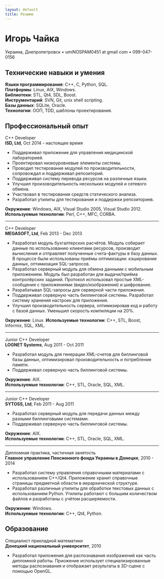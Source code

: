 ```yaml
---
layout: default
title: Резюме
---
```


# Игорь Чайка

Украина, Днепропетровск • umi<span class="NOSPAM">NOSPAM</span>0451 at gmail com • 099-047-0156

## Технические навыки и умения

**Языки программирования**: C++, C, Python, SQL.  
**Платформы**: Linux, AIX, Windows.  
**Библиотеки**: STL, Qt4, SDL, Boost.  
**Инструментарий**: SVN, Git, unix shell scripting.  
**Базы данных**: SQLite, Oracle.  
**Технологии**: ООП, TDD, шаблоны проектирования.  

## Профессиональный опыт

C++ Developer  
**ISD, Ltd**, Oct 2014 - настоящее время

* Поддерживал приложение для управления медицинской лабораторией.
* Проектировал низкоуровневые элементы системы.
* Проводил тестирование модулей по производительности, сопровождал и поддерживал репозиторий.
* Поддерживал систему перевода ресурсов на различные языки.
* Улучшил произоводительность нескольких модулей и сетевого обмена.
* Участвовал в тестировании средств статического анализа.
* Разработал утилиты для тестирования и поддержки репозиториев.

**Окружение**: Windows, AIX, Visual Studio 2005, Visual Studio 2012.  
**Используемые технологии**: Perl, C++, MFC, CORBA.

----

C++ Developer  
**MEGASOFT, Ltd**, Feb 2013 - Dec 2013

* Разработал модуль бухгалтерских расчётов. Модуль собирает данные по использованию клиентами ресурсов, производит вычисления и отправляет полученные счета-фактуры в базу данных. В процессе были использованы приёмы оптимизации: кэширование данных, оптимизация SQL-запросов.
* Разработал серверный модуль для обмена данными с мобильным приложением. Модуль был разработан для выдачи/приёма контролёрских заданий. Протокол использовал простые XML-сообщения с приложениями (видео/изображения) и шифрование.
* Разрабатывал SQL-запросы для серверной части приложения.
* Поддерживал серверную часть биллинговой системы. Разработал систему хранения настроек для приложения.
* Улучшил производительность сервера, оптимизировав код и работу с базой данных. Уменьшил скорость компиляции на 20%.

**Окружение**: Linux.
**Используемые технологии**: C++, STL, Boost, Informix, SQL, XML.

----

Junior C++ Developer  
**LOGNET Systems**, Aug 2011 - Oct 2011

* Разработал модуль для генерации XML-счетов для биллинговой базы данных, оптимизировал производительность и потребление памяти.
* Поддерживал серверную часть биллинговой системы.

**Окружение**: AIX.  
**Используемые технологии**: C++, STL, Oracle, SQL, XML.

----

Junior C++ Developer  
**SYTOSS, Ltd**, Feb 2011 - Aug 2011

* Разработал серверный модуль для передачи данных между разными биллинговыми системами.
* Поддерживал серверную часть биллинговой системы.

**Окружение**: AIX.  
**Используемые технологии**: C++, STL, Oracle, SQL, XML.

----

Дипломная практика, частичная занятость  
**Главное управление Пенсионного фонда Украины в Донецке**, 2010 - 2014

* Разработал систему управления справочными материалами с использованием C++/Qt4. Приложение хранит справочные страницы предметной области в иерархической структуре.
* Разработал различные утилиты для обработки текстовых данных с использованием Python. Утилиты работают с большим количеством файлов и разработаны с учётом расширяемости.

**Окружение**: Windows.  
**Используемые технологии**: C++, Qt4, Python.

## Образование

Специалист прикладной математики  
**Донецкий национальный университет**, 2010

* Разработал приложения для распознавания изображений как часть дипломной работы. Приожение использует специализированные методы распознавания и отображает результаты в 3D-сцене с помощью OpenGL.
